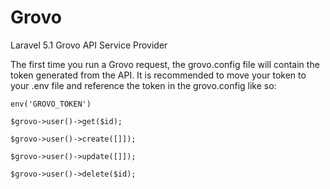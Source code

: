 # Grovo
Laravel 5.1 Grovo API Service Provider

The first time you run a Grovo request, the grovo.config file will contain the token generated from the API. It is recommended to move your token to your .env file and reference the token in the grovo.config like so:

`env('GROVO_TOKEN')`

`$grovo->user()->get($id);`

`$grovo->user()->create([]]);`

`$grovo->user()->update([]]);`

`$grovo->user()->delete($id);`